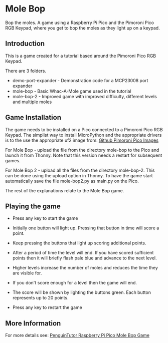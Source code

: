 # Mole Bop
Bop the moles. A game using a Raspberry Pi Pico and the Pimoroni Pico RGB Keypad, where you get to bop the moles as they light up on a keypad.

## Introduction

This is a game created for a tutorial based around the Pimoroni Pico RGB Keypad.

There are 3 folders.
* demo-port-expander - Demonstration code for a MCP23008 port expander
* mole-bop - Basic Whac-A-Mole game used in the tutorial
* mole-bop-2 - Improved game with improved difficulty, different levels and multiple moles

## Game Installation 

The game needs to be installed on a Pico connected to a Pimoroni Pico RGB Keypad. The simplist way to install MicroPython and the appropriate drivers is to the use the appropriate uf2 image from: [Github Pimoroni Pico Images](https://github.com/pimoroni/pimoroni-pico/releases/latest/) 

For Mole Bop - upload the file from the directory mole-bop to the Pico and launch it from Thonny. Note that this version needs a restart for subsequent games.

For Mole Bop 2 - upload all the files from the directory mole-bop-2. This can be done using the upload option in Thonny. To have the game start automatically save the file mole-bop2.py as main.py on the Pico.

The rest of the explanations relate to the Mole Bop game.

## Playing the game

* Press any key to start the game

* Initially one button will light up. Pressing that button in time will score a point.

* Keep pressing the buttons that light up scoring additional points.

* After a period of time the level will end. If you have scored sufficient points then it will briefly flash pale blue and advance to the next level.

* Higher levels increase the number of moles and reduces the time they are visible for.

* If you don't score enough for a level then the game will end.

* The score will be shown by lighting the buttons green. Each button represents up to 20 points.

* Press any key to restart the game

## More Information 

For more details see: [PenguinTutor Raspberry Pi Pico Mole Bop Game](https://www.penguintutor.com/projects/molebopgame)
